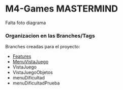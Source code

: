 # M4-Games MASTERMIND

Falta foto diagrama

### Organizacion en las Branches/Tags

Branches creadas para el proyecto:

- [Features](https://github.com/gerardviru/M4-Games/tree/Features/MasterMind)
- [MenuVistaJuego](https://github.com/gerardviru/M4-Games/tree/MenuVistaJuego/MasterMind)
- VistaJuego
- VistaJuegoObjetos
- menuDificultad
- menuDificultadPrueba

